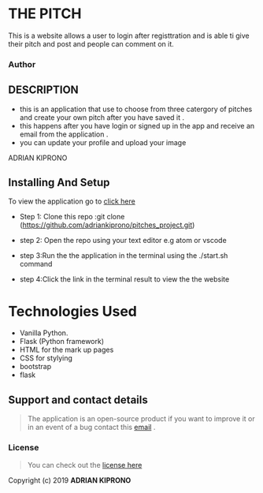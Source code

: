  # THE PITCH
This is a website allows a user to login after registtration and is able ti give their pitch and post and people can comment on it.

### Author
## DESCRIPTION

- this is an application that use to choose from three catergory of pitches and create your own pitch after you have saved it .
- this happens after you have login  or signed up in the app and receive an email from the application .
- you can update your profile and upload your image

 ADRIAN KIPRONO
 ## Installing  And Setup


To view the application go to [click here]( https://adrianpitches.herokuapp.com/ )

- Step 1: Clone this repo :git clone (https://github.com/adriankiprono/pitches_project.git)

- step 2: Open the repo using your text editor e.g atom or vscode

- step 3:Run the the application in  the terminal using the ./start.sh command

- step 4:Click the link in the terminal result to view the the website

# Technologies Used

- Vanilla Python.
- Flask (Python framework)
- HTML for the mark up pages
- CSS for stylying
- bootstrap
- flask

## Support and contact details
>The application is an open-source product if you  want to improve it or in an event of a bug  contact this
> [email](tuimuradrian6@gmail.com) .

### License
>You can check out the [license here](LICENSE)

Copyright (c) 2019 **ADRIAN KIPRONO**
